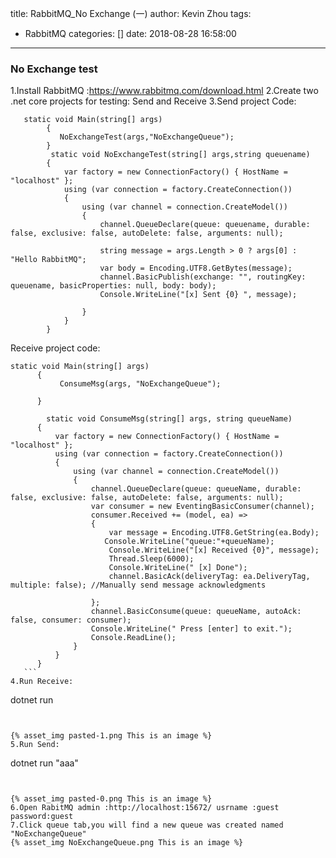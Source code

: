 title: RabbitMQ_No Exchange  (一)
author: Kevin Zhou
tags:
  - RabbitMQ
categories: []
date: 2018-08-28 16:58:00
---
### No Exchange test
1.Install RabbitMQ :https://www.rabbitmq.com/download.html 
2.Create two .net core projects for testing: Send and Receive
3.Send project Code:
```Csharp
   static void Main(string[] args)
        {
           NoExchangeTest(args,"NoExchangeQueue");           
        }     
         static void NoExchangeTest(string[] args,string queuename)
        {
            var factory = new ConnectionFactory() { HostName = "localhost" };
            using (var connection = factory.CreateConnection())
            {
                using (var channel = connection.CreateModel())
                {
                    channel.QueueDeclare(queue: queuename, durable: false, exclusive: false, autoDelete: false, arguments: null);

                    string message = args.Length > 0 ? args[0] : "Hello RabbitMQ";
                    var body = Encoding.UTF8.GetBytes(message);
                    channel.BasicPublish(exchange: "", routingKey: queuename, basicProperties: null, body: body); 
                    Console.WriteLine("[x] Sent {0} ", message);

                }
            }
        }
```
<!--more-->

  Receive project code:
  ```Csharp
  static void Main(string[] args)
        {
             ConsumeMsg(args, "NoExchangeQueue");
           
        }
        
          static void ConsumeMsg(string[] args, string queueName)
        {
            var factory = new ConnectionFactory() { HostName = "localhost" };
            using (var connection = factory.CreateConnection())
            {
                using (var channel = connection.CreateModel())
                {
                    channel.QueueDeclare(queue: queueName, durable: false, exclusive: false, autoDelete: false, arguments: null);
                    var consumer = new EventingBasicConsumer(channel);
                    consumer.Received += (model, ea) =>
                    {
                        var message = Encoding.UTF8.GetString(ea.Body);
                       Console.WriteLine("queue:"+queueName);
                        Console.WriteLine("[x] Received {0}", message);
                        Thread.Sleep(6000);
                        Console.WriteLine(" [x] Done");
                        channel.BasicAck(deliveryTag: ea.DeliveryTag, multiple: false); //Manually send message acknowledgments

                    };
                    channel.BasicConsume(queue: queueName, autoAck: false, consumer: consumer);
                    Console.WriteLine(" Press [enter] to exit.");
                    Console.ReadLine();
                }
            }
        }
     ```
4.Run Receive:
  ```
  dotnet run 
  ```
  

{% asset_img pasted-1.png This is an image %}
5.Run Send:
  ```
  dotnet run "aaa"
  ```
  

{% asset_img pasted-0.png This is an image %}
6.Open RabitMQ admin :http://localhost:15672/ usrname :guest password:guest
7.Click queue tab,you will find a new queue was created named "NoExchangeQueue"
{% asset_img NoExchangeQueue.png This is an image %}
